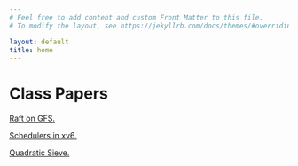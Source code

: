 ```yaml
---
# Feel free to add content and custom Front Matter to this file.
# To modify the layout, see https://jekyllrb.com/docs/themes/#overriding-theme-defaults

layout: default
title: home
---
```


# Class Papers
<a href="markyangliu.github.io/paper/raftgfs.pdf" target="_blank">Raft on GFS.</a>

<a href="markyangliu.github.io/paper/scheduler.pdf" target="_blank">Schedulers in xv6.</a>

<a href="markyangliu.github.io/paper/sieve.pdf" target="_blank">Quadratic Sieve.</a>


